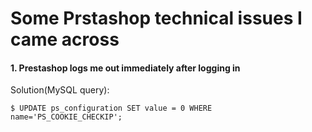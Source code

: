 # Some Prstashop technical issues I came across

#### 1. Prestashop logs me out immediately after logging in

Solution(MySQL query):

```
$ UPDATE ps_configuration SET value = 0 WHERE name='PS_COOKIE_CHECKIP';
```